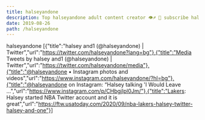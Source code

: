 ```yaml
---
title: halseyandone
description: Top halseyandone adult content creator 👁♐️ 👑 subscribe halseyandone to my porn site below IG halseyandone
date: 2019-08-26
path: /halseyandone
---
```


halseyandone
[{"title":"halsey and1 (@halseyandone) | Twitter","url":"https://twitter.com/halseyandone?lang=bg"},{"title":"Media Tweets by halsey and1 (@halseyandone) | Twitter","url":"https://twitter.com/halseyandone/media"},{"title":"@halseyandone • Instagram photos and videos","url":"https://www.instagram.com/halseyandone/?hl=bg"},{"title":"@halseyandone on Instagram: “Halsey talking 'I Would Leave ...","url":"https://www.instagram.com/p/CHbgjIpl0Jm/"},{"title":"Lakers: Halsey started NBA Twitter account and it is great","url":"https://ftw.usatoday.com/2020/09/nba-lakers-halsey-twitter-halsey-and-one"}]

